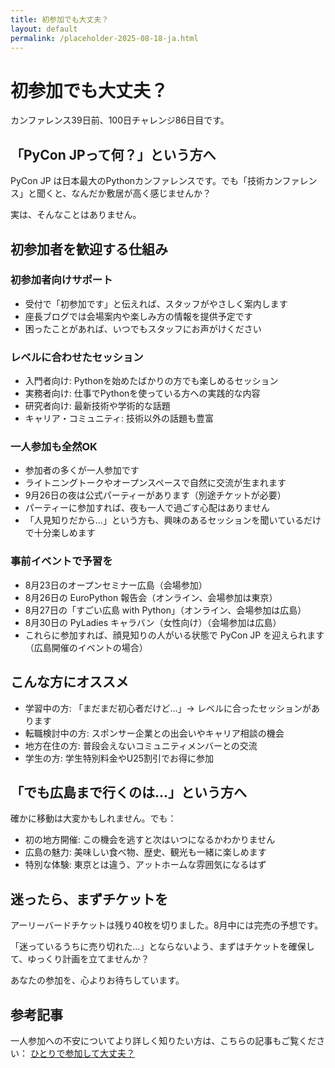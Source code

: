 ```yaml
---
title: 初参加でも大丈夫？
layout: default
permalink: /placeholder-2025-08-18-ja.html
---
```


# 初参加でも大丈夫？

カンファレンス39日前、100日チャレンジ86日目です。

## 「PyCon JPって何？」という方へ

PyCon JP は日本最大のPythonカンファレンスです。でも「技術カンファレンス」と聞くと、なんだか敷居が高く感じませんか？

実は、そんなことはありません。

## 初参加者を歓迎する仕組み

### 初参加者向けサポート
- 受付で「初参加です」と伝えれば、スタッフがやさしく案内します
- 座長ブログでは会場案内や楽しみ方の情報を提供予定です
- 困ったことがあれば、いつでもスタッフにお声がけください

### レベルに合わせたセッション
- 入門者向け: Pythonを始めたばかりの方でも楽しめるセッション
- 実務者向け: 仕事でPythonを使っている方への実践的な内容
- 研究者向け: 最新技術や学術的な話題
- キャリア・コミュニティ: 技術以外の話題も豊富

### 一人参加も全然OK
- 参加者の多くが一人参加です
- ライトニングトークやオープンスペースで自然に交流が生まれます
- 9月26日の夜は公式パーティーがあります（別途チケットが必要）
- パーティーに参加すれば、夜も一人で過ごす心配はありません
- 「人見知りだから...」という方も、興味のあるセッションを聞いているだけで十分楽しめます

### 事前イベントで予習を
- 8月23日のオープンセミナー広島（会場参加）
- 8月26日の EuroPython 報告会（オンライン、会場参加は東京）
- 8月27日の「すごい広島 with Python」（オンライン、会場参加は広島）
- 8月30日の PyLadies キャラバン（女性向け）（会場参加は広島）
- これらに参加すれば、顔見知りの人がいる状態で PyCon JP を迎えられます（広島開催のイベントの場合）

## こんな方にオススメ

- 学習中の方: 「まだまだ初心者だけど...」→ レベルに合ったセッションがあります
- 転職検討中の方: スポンサー企業との出会いやキャリア相談の機会
- 地方在住の方: 普段会えないコミュニティメンバーとの交流
- 学生の方: 学生特別料金やU25割引でお得に参加

## 「でも広島まで行くのは...」という方へ

確かに移動は大変かもしれません。でも：

- 初の地方開催: この機会を逃すと次はいつになるかわかりません
- 広島の魅力: 美味しい食べ物、歴史、観光も一緒に楽しめます
- 特別な体験: 東京とは違う、アットホームな雰囲気になるはず

## 迷ったら、まずチケットを

アーリーバードチケットは残り40枚を切りました。8月中には完売の予想です。

「迷っているうちに売り切れた...」とならないよう、まずはチケットを確保して、ゆっくり計画を立てませんか？

あなたの参加を、心よりお待ちしています。

## 参考記事

一人参加への不安についてより詳しく知りたい方は、こちらの記事もご覧ください：
[ひとりで参加して大丈夫？](https://note.com/24motz/n/n95754b31a59f)